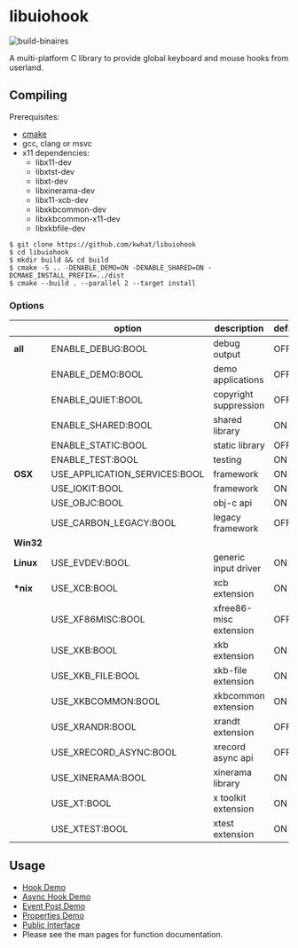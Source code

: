 libuiohook
==========

![build-binaires](https://github.com/kwhat/libuiohook/workflows/build-binaires/badge.svg)

A multi-platform C library to provide global keyboard and mouse hooks from userland.

## Compiling
Prerequisites: 
 * [cmake](https://cmake.org)
 * gcc, clang or msvc
 * x11 dependencies:
   * libx11-dev
   * libxtst-dev
   * libxt-dev
   * libxinerama-dev
   * libx11-xcb-dev
   * libxkbcommon-dev
   * libxkbcommon-x11-dev
   * libxkbfile-dev 

```
$ git clone https://github.com/kwhat/libuiohook
$ cd libuiohook
$ mkdir build && cd build
$ cmake -S .. -DENABLE_DEMO=ON -DENABLE_SHARED=ON -DCMAKE_INSTALL_PREFIX=../dist
$ cmake --build . --parallel 2 --target install  
```

### Options

|           | option                        | description            | default |
| --------- | ----------------------------- | ---------------------- | ------- | 
| __all__   | ENABLE_DEBUG:BOOL             | debug output           | OFF     |
|           | ENABLE_DEMO:BOOL              | demo applications      | OFF     |
|           | ENABLE_QUIET:BOOL             | copyright suppression  | OFF     |
|           | ENABLE_SHARED:BOOL            | shared library         | ON      |
|           | ENABLE_STATIC:BOOL            | static library         | OFF     |
|           | ENABLE_TEST:BOOL              | testing                | ON      |
| __OSX__   | USE_APPLICATION_SERVICES:BOOL | framework              | ON      |
|           | USE_IOKIT:BOOL                | framework              | ON      |
|           | USE_OBJC:BOOL                 | obj-c api              | ON      |
|           | USE_CARBON_LEGACY:BOOL        | legacy framework       | OFF     |
| __Win32__ |                               |                        |         |
| __Linux__ | USE_EVDEV:BOOL                | generic input driver   | ON      |
| __*nix__  | USE_XCB:BOOL                  | xcb extension          | ON      |
|           | USE_XF86MISC:BOOL             | xfree86-misc extension | OFF     |
|           | USE_XKB:BOOL                  | xkb extension          | ON      |
|           | USE_XKB_FILE:BOOL             | xkb-file extension     | ON      |
|           | USE_XKBCOMMON:BOOL            | xkbcommon extension    | ON      |
|           | USE_XRANDR:BOOL               | xrandt extension       | OFF     |
|           | USE_XRECORD_ASYNC:BOOL        | xrecord async api      | OFF     |
|           | USE_XINERAMA:BOOL             | xinerama library       | ON      |
|           | USE_XT:BOOL                   | x toolkit extension    | ON      |
|           | USE_XTEST:BOOL                | xtest extension        | ON      |

## Usage
* [Hook Demo](demo/demo_hook.c)
* [Async Hook Demo](demo/demo_hook_async.c)
* [Event Post Demo](demo/demo_post.c)
* [Properties Demo](demo/demo_properties.c)
* [Public Interface](include/uiohook.h)
* Please see the man pages for function documentation.
